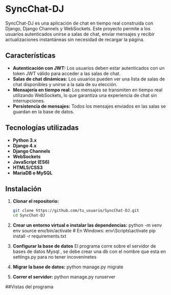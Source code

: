 # SyncChat-DJ

SyncChat-DJ es una aplicación de chat en tiempo real construida con Django, Django Channels y WebSockets. Este proyecto permite a los usuarios autenticados unirse a salas de chat, enviar mensajes y recibir actualizaciones instantáneas sin necesidad de recargar la página.

## Características

- **Autenticación con JWT:** Los usuarios deben estar autenticados con un token JWT válido para acceder a las salas de chat.
- **Salas de chat dinámicas:** Los usuarios pueden ver una lista de salas de chat disponibles y unirse a la sala de su elección.
- **Mensajería en tiempo real:** Los mensajes se transmiten en tiempo real utilizando WebSockets, lo que garantiza una experiencia de chat sin interrupciones.
- **Persistencia de mensajes:** Todos los mensajes enviados en las salas se guardan en la base de datos.

## Tecnologías utilizadas

- **Python 3.x**
- **Django 4.x**
- **Django Channels**
- **WebSockets**
- **JavaScript (ES6)**
- **HTML5/CSS3**
- **MariaDB o MySQL**

## Instalación

1. **Clonar el repositorio:**

   ```bash
   git clone https://github.com/tu_usuario/SyncChat-DJ.git
   cd SyncChat-DJ
2. **Crear un entorno virtual e instalar las dependencias:**
   python -m venv env
   source env/bin/activate  # En Windows: env\Scripts\activate
   pip install -r requirements.txt
   
3. **Configurar la base de datos**
  El programa corre sobre el servidor de bases de datos Mysql , se debe crear una db con el nombre que esta en settings.py para no tener incoveninetes

4. **Migrar la base de datos:**
  python manage.py migrate

5. **Correr el servidor:**
  python manage.py runserver

##Vistas del programa
   
  
   
